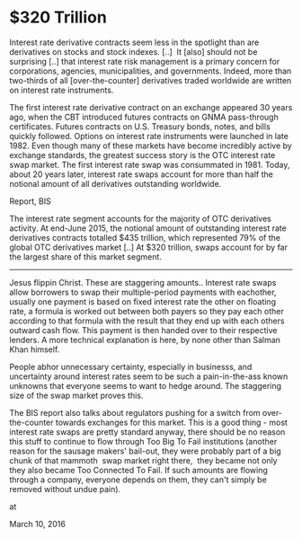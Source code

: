 # $320 Trillion
Interest rate derivative contracts seem less in the spotlight than are derivatives on stocks and stock indexes. [..]  It [also] should not be surprising [..] that interest rate risk management is a primary concern for corporations, agencies, municipalities, and governments. Indeed, more than two-thirds of all [over-the-counter] derivatives traded worldwide are written on interest rate instruments. 

The first interest rate derivative contract on an exchange appeared 30 years ago, when the CBT introduced futures contracts on GNMA pass-through certificates. Futures contracts on U.S. Treasury bonds, notes, and bills quickly followed. Options on interest rate instruments were launched in late 1982. Even though many of these markets have become incredibly active by exchange standards, the greatest success story is the OTC interest rate swap market. The first interest rate swap was consummated in 1981. Today, about 20 years later, interest rate swaps account for more than half the notional amount of all derivatives outstanding worldwide.

Report, BIS

The interest rate segment accounts for the majority of OTC derivatives activity. At end-June 2015, the
notional amount of outstanding interest rate derivatives contracts totalled $435 trillion, which
represented 79% of the global OTC derivatives market [..] At $320 trillion, swaps account for by
far the largest share of this market segment.

---

Jesus flippin Christ. These are staggering amounts.. Interest rate swaps allow borrowers to swap their multiple-period payments with eachother, usually one payment is based on fixed interest rate the other on floating rate, a formula is worked out between both payers so they pay each other according to that formula with the result that they end up with each others outward cash flow. This payment is then handed over to their respective lenders. A more technical explanation is here, by none other than Salman Khan himself.

People abhor unnecessary certainty, especially in businesss, and uncertainty around interest rates seem to be such a pain-in-the-ass known unknowns that everyone seems to want to hedge around. The staggering size of the swap market proves this.

The BIS report also talks about regulators pushing for a switch from over-the-counter towards exchanges for this market. This is a good thing - most interest rate swaps are pretty standard anyway, there should be no reason this stuff to continue to flow through Too Big To Fail institutions (another reason for the sausage makers' bail-out, they were probably part of a big chunk of that mammoth  swap market right there,  they became not only they also became Too Connected To Fail. If such amounts are flowing through a company, everyone depends on them, they can't simply be removed without undue pain).








at

March 10, 2016















